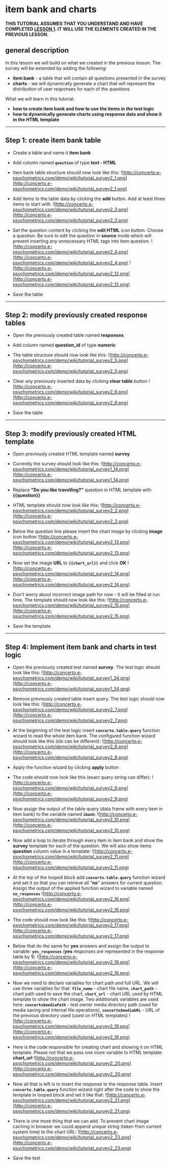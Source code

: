 # item bank and charts #

**THIS TUTORIAL ASSUMES THAT YOU UNDERSTAND AND HAVE COMPLETED [LESSON 1](Concerto4TutorialSimpleSurvey.md). IT WILL USE THE ELEMENTS CREATED IN THE PREVIOUS LESSON.**

## general description ##

In this lesson we will build on what we created in the previous lesson. The survey will be extended by adding the following:

  * **item bank** - a table that will contain all questions presented in the survey
  * **charts** - we will dynamically generate a chart that will represent the distribution of user responses for each of the questions

What we will learn in this tutorial:

  * **how to create item bank and how to use the items in the test logic**
  * **how to dynamically generate charts using response data and show it in the HTML template**


---


## Step 1: create item bank table ##

  * Create a table and name it **item bank**
  * Add column named **`question`** of type **text - HTML**
  * Item bank table structure should now look like this:
![http://concerto.e-psychometrics.com/demo/wiki/tutorial_survey2_1.png](http://concerto.e-psychometrics.com/demo/wiki/tutorial_survey2_1.png)

  * Add items to the table data by clicking the **add** button. Add at least three items to start with.
![http://concerto.e-psychometrics.com/demo/wiki/tutorial_survey2_3.png](http://concerto.e-psychometrics.com/demo/wiki/tutorial_survey2_3.png)

  * Set the question content by clicking the **edit HTML** icon button. Choose a question. Be sure to edit the question in **source** mode which will prevent inserting any unnecessary HTML tags into item question.
![http://concerto.e-psychometrics.com/demo/wiki/tutorial_survey2_4.png](http://concerto.e-psychometrics.com/demo/wiki/tutorial_survey2_4.png)
![http://concerto.e-psychometrics.com/demo/wiki/tutorial_survey2_12.png](http://concerto.e-psychometrics.com/demo/wiki/tutorial_survey2_12.png)

  * Save the table


---


## Step 2: modify previously created response tables ##

  * Open the previously created table named **responses**
  * Add column named **question\_id** of type **numeric**
  * The table structure should now look like this:
![http://concerto.e-psychometrics.com/demo/wiki/tutorial_survey2_5.png](http://concerto.e-psychometrics.com/demo/wiki/tutorial_survey2_5.png)

  * Clear any previously inserted data by clicking **clear table** button
![http://concerto.e-psychometrics.com/demo/wiki/tutorial_survey2_6.png](http://concerto.e-psychometrics.com/demo/wiki/tutorial_survey2_6.png)

  * Save the table


---


## Step 3: modify previously created HTML template ##

  * Open previously created HTML template named **survey**
  * Currently the survey should look like this:
![http://concerto.e-psychometrics.com/demo/wiki/tutorial_survey1_14.png](http://concerto.e-psychometrics.com/demo/wiki/tutorial_survey1_14.png)

  * Replace **"Do you like travelling?"** question in HTML template with **{{question}}**

  * HTML template should now look like this:
![http://concerto.e-psychometrics.com/demo/wiki/tutorial_survey2_2.png](http://concerto.e-psychometrics.com/demo/wiki/tutorial_survey2_2.png)

  * Below the question line please insert the chart image by clicking **image** icon button
![http://concerto.e-psychometrics.com/demo/wiki/tutorial_survey2_13.png](http://concerto.e-psychometrics.com/demo/wiki/tutorial_survey2_13.png)

  * Now set the image **URL** to **` {{chart_url}} `** and click **OK**
![http://concerto.e-psychometrics.com/demo/wiki/tutorial_survey2_14.png](http://concerto.e-psychometrics.com/demo/wiki/tutorial_survey2_14.png)

  * Don't worry about incorrect image path for now - it will be filled at run time. The template should now look like this:
![http://concerto.e-psychometrics.com/demo/wiki/tutorial_survey2_15.png](http://concerto.e-psychometrics.com/demo/wiki/tutorial_survey2_15.png)

  * Save the template


---


## Step 4: Implement item bank and charts in test logic ##

  * Open the previously created test named **survey**. The test logic should look like this:
![http://concerto.e-psychometrics.com/demo/wiki/tutorial_survey1_34.png](http://concerto.e-psychometrics.com/demo/wiki/tutorial_survey1_34.png)

  * Remove previously created table insert query. The test logic should now look like this:
![http://concerto.e-psychometrics.com/demo/wiki/tutorial_survey2_7.png](http://concerto.e-psychometrics.com/demo/wiki/tutorial_survey2_7.png)

  * At the beginning of the test logic insert **`concerto.table.query`** function wizard to read the whole item bank. The configured function wizard should look like this (ids can be different):
![http://concerto.e-psychometrics.com/demo/wiki/tutorial_survey2_8.png](http://concerto.e-psychometrics.com/demo/wiki/tutorial_survey2_8.png)

  * Apply the function wizard by clicking **apply** button
  * The code should now look like this (exact query string can differ):
![http://concerto.e-psychometrics.com/demo/wiki/tutorial_survey2_9.png](http://concerto.e-psychometrics.com/demo/wiki/tutorial_survey2_9.png)

  * Now assign the output of the table query (data frame with every item in item bank) to the variable named **`ibank`**:
![http://concerto.e-psychometrics.com/demo/wiki/tutorial_survey2_10.png](http://concerto.e-psychometrics.com/demo/wiki/tutorial_survey2_10.png)

  * Now add a loop to iterate through every item in item bank and show the **survey** template for each of the question. We will also show items **question** column value in a template:
![http://concerto.e-psychometrics.com/demo/wiki/tutorial_survey2_11.png](http://concerto.e-psychometrics.com/demo/wiki/tutorial_survey2_11.png)

  * At the top of the looped block add **`concerto.table.query`** function wizard and set it so that you can retrieve all "**no**" answers for current question. Assign the output of the applied function wizard to variable named **`no_responses`**
![http://concerto.e-psychometrics.com/demo/wiki/tutorial_survey2_16.png](http://concerto.e-psychometrics.com/demo/wiki/tutorial_survey2_16.png)

  * The code should now look like this:
![http://concerto.e-psychometrics.com/demo/wiki/tutorial_survey2_17.png](http://concerto.e-psychometrics.com/demo/wiki/tutorial_survey2_17.png)

  * Below that do the same for **yes** answers and assign the output to variable: **`yes_responses`** (**yes** responses are represented in the response table by **1**):
![http://concerto.e-psychometrics.com/demo/wiki/tutorial_survey2_18.png](http://concerto.e-psychometrics.com/demo/wiki/tutorial_survey2_18.png)

  * Now we need to declare variables for chart path and full URL. We will use three variables for that: **`file_name`** - chart file name, **`chart_path`** - chart path used to save the chart, **`chart_url`** - chart URL used by HTML template to show the chart image. Two additionals variables are used here: **`concerto$mediaPath`** - test owner media directory path (used for media saving and internal file operations), **`concerto$mediaURL`** - URL of the previous directory used (used on HTML templates)
![http://concerto.e-psychometrics.com/demo/wiki/tutorial_survey2_19.png](http://concerto.e-psychometrics.com/demo/wiki/tutorial_survey2_19.png)

  * Here is the code responsible for creating chart and showing it on HTML template. Please not that we pass one more variable to HTML template: **chart\_url**
![http://concerto.e-psychometrics.com/demo/wiki/tutorial_survey2_20.png](http://concerto.e-psychometrics.com/demo/wiki/tutorial_survey2_20.png)

  * Now all that is left is to insert the response to the response table. Insert **`concerto.table.query`** function wizard right after the code to show the template in looped block and set it like that:
![http://concerto.e-psychometrics.com/demo/wiki/tutorial_survey2_21.png](http://concerto.e-psychometrics.com/demo/wiki/tutorial_survey2_21.png)

  * There is one more thing that we can add. To prevent chart image caching in browser we could append unique string (taken from current system time) to the chart URL:
![http://concerto.e-psychometrics.com/demo/wiki/tutorial_survey2_23.png](http://concerto.e-psychometrics.com/demo/wiki/tutorial_survey2_23.png)

  * Save the test
